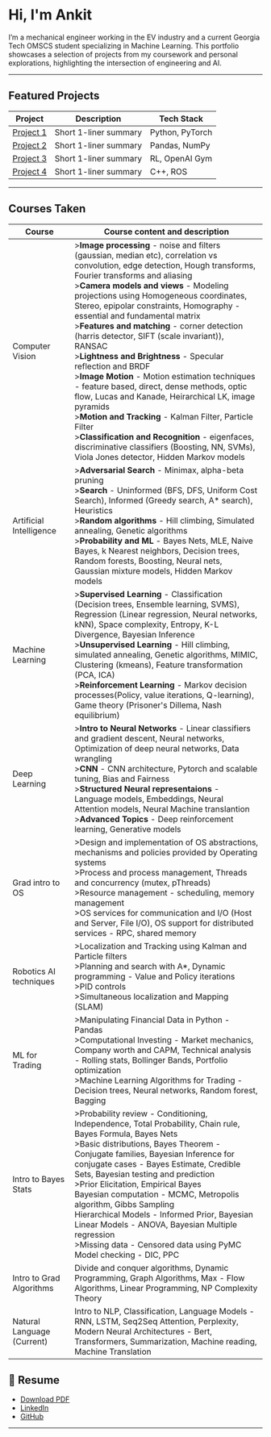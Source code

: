 # Hi, I'm Ankit

I’m a mechanical engineer working in the EV industry and a current Georgia Tech OMSCS student specializing in Machine Learning. This portfolio showcases a selection of projects from my coursework and personal explorations, highlighting the intersection of engineering and AI.

---

## Featured Projects

| Project | Description | Tech Stack |
|---------|-------------|------------|
| [Project 1](projects/project1.md) | Short 1-liner summary | Python, PyTorch |
| [Project 2](projects/project2.md) | Short 1-liner summary | Pandas, NumPy |
| [Project 3](projects/project3.md) | Short 1-liner summary | RL, OpenAI Gym |
| [Project 4](projects/project4.md) | Short 1-liner summary | C++, ROS |

---

## Courses Taken

| Course | Course content and description |
|--------|--------------------------------|
|Computer Vision| >**Image processing** - noise and filters (gaussian, median etc), correlation vs convolution, edge detection, Hough transforms, Fourier transforms and aliasing <br> >**Camera models and views** - Modeling projections using Homogeneous coordinates, Stereo, epipolar constraints, Homography - essential and fundamental matrix <br> >**Features and matching** - corner detection (harris detector, SIFT (scale invariant)), RANSAC <br> >**Lightness and Brightness** - Specular reflection and BRDF <br> >**Image Motion** - Motion estimation techniques - feature based, direct, dense methods, optic flow, Lucas and Kanade, Heirarchical LK, image pyramids <br> >**Motion and Tracking** - Kalman Filter, Particle Filter <br> >**Classification and Recognition** - eigenfaces, discriminative classifiers (Boosting, NN, SVMs), Viola Jones detector, Hidden Markov models  |
|Artificial Intelligence| >**Adversarial Search** - Minimax, alpha-beta pruning <br> >**Search** - Uninformed (BFS, DFS, Uniform Cost Search), Informed (Greedy search, A* search), Heuristics <br> >**Random algorithms** - Hill climbing, Simulated annealing, Genetic algorithms <br> >**Probability and ML** - Bayes Nets, MLE, Naive Bayes,  k Nearest neighbors, Decision trees, Random forests, Boosting, Neural nets, Gaussian mixture models, Hidden Markov models |
|Machine Learning| >**Supervised Learning** - Classification (Decision trees, Ensemble learning, SVMS), Regression (Linear regression, Neural networks, kNN), Space complexity, Entropy, K-L Divergence, Bayesian Inference <br> >**Unsupervised Learning** - Hill climbing, simulated annealing, Genetic algorithms, MIMIC, Clustering (kmeans), Feature transformation (PCA, ICA) <br> >**Reinforcement Learning** - Markov decision processes(Policy, value iterations, Q-learning), Game theory (Prisoner's Dillema, Nash equilibrium) |
|Deep Learning| >**Intro to Neural Networks** - Linear classifiers and gradient descent, Neural networks, Optimization of deep neural networks, Data wrangling <br> >**CNN** - CNN architecture, Pytorch and scalable tuning, Bias and Fairness <br> >**Structured Neural representaions** - Language models, Embeddings, Neural Attention models, Neural Machine translantion <br> >**Advanced Topics** - Deep reinforcement learning, Generative models|
|Grad intro to OS| >Design and implementation of OS abstractions, mechanisms and policies provided by Operating systems <br> >Process and process management, Threads and concurrency (mutex, pThreads) <br> >Resource management - scheduling, memory management <br> >OS services for communication and I/O (Host and Server, File I/O), OS support for distributed services - RPC, shared memory  |
|Robotics AI techniques| >Localization and Tracking using Kalman and Particle filters <br> >Planning and search with A*, Dynamic programming - Value and Policy iterations <br> >PID controls <br> >Simultaneous localization and Mapping (SLAM)|
|ML for Trading| >Manipulating Financial Data in Python - Pandas <br> >Computational Investing - Market mechanics, Company worth and CAPM, Technical analysis - Rolling stats, Bollinger Bands, Portfolio optimization <br> >Machine Learning Algorithms for Trading - Decision trees, Neural networks, Random forest, Bagging |
|Intro to Bayes Stats|>Probability review - Conditioning, Independence, Total Probability, Chain rule, Bayes Formula, Bayes Nets <br> >Basic distributions, Bayes Theorem - Conjugate families, Bayesian Inference for conjugate cases - Bayes Estimate, Credible Sets, Bayesian testing and prediction <br> >Prior Elicitation, Empirical Bayes <br> Bayesian computation - MCMC, Metropolis algorithm, Gibbs Sampling <br> Hierarchical Models - Informed Prior, Bayesian Linear Models - ANOVA, Bayesian Multiple regression <br> >Missing data - Censored data using PyMC <br> Model checking - DIC, PPC|
|Intro to Grad Algorithms| Divide and conquer algorithms, Dynamic Programming, Graph Algorithms, Max - Flow Algorithms, Linear Programming, NP Complexity Theory |
|Natural Language (Current)| Intro to NLP, Classification, Language Models - RNN, LSTM, Seq2Seq Attention, Perplexity, Modern Neural Architectures - Bert, Transformers, Summarization, Machine reading, Machine Translation |

## 📄 Resume
- [Download PDF](resume.pdf)
- [LinkedIn](https://linkedin.com/in/yourname)
- [GitHub](https://github.com/yourusername)

---
